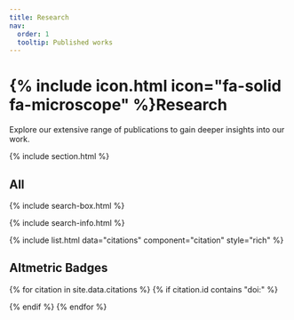 ```yaml
---
title: Research
nav:
  order: 1
  tooltip: Published works
---
```


# {% include icon.html icon="fa-solid fa-microscope" %}Research

Explore our extensive range of publications to gain deeper insights into our work. 

{% include section.html %}

## All

{% include search-box.html %}

{% include search-info.html %}

{% include list.html data="citations" component="citation" style="rich" %}

## Altmetric Badges

<script type='text/javascript' src='https://d1bxh8uas1mnw7.cloudfront.net/assets/embed.js'></script>

{% for citation in site.data.citations %}
  {% if citation.id contains "doi:" %}
    <div class='altmetric-embed' data-badge-type='donut' data-doi='{{ citation.id | remove: "doi:" }}'></div>
  {% endif %}
{% endfor %}
